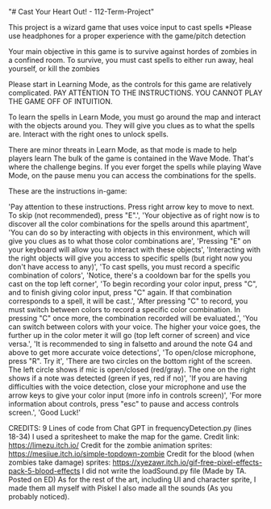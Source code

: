 "# Cast Your Heart Out! - 112-Term-Project" 

This project is a wizard game that uses voice input to cast spells
*Please use headphones for a proper experience with the game/pitch detection

Your main objective in this game is to survive against hordes of zombies in a confined room.
To survive, you must cast spells to either run away, heal yourself, or kill the zombies

Please start in Learning Mode, as the controls for this game are relatively complicated.
PAY ATTENTION TO THE INSTRUCTIONS. YOU CANNOT PLAY THE GAME OFF OF INTUITION.

To learn the spells in Learn Mode, you must go around the map and interact with the objects around you.
They will give you clues as to what the spells are. Interact with the right ones to unlock spells.

There are minor threats in Learn Mode, as that mode is made to help players learn
The bulk of the game is contained in the Wave Mode. That's where the challenge begins.
If you ever forget the spells while playing Wave Mode, on the pause menu you can access the combinations for the spells.

These are the instructions in-game:

'Pay attention to these instructions. Press right arrow key to move to next. To skip (not recommended), press "E".', 
'Your objective as of right now is to discover all the color combinations for the spells around this apartment', 
'You can do so by interacting with objects in this environment, which will give you clues as to what those color combinations are',
'Pressing "E" on your keyboard will allow you to interact with these objects',
'Interacting with the right objects will give you access to specific spells (but right now you don\'t have access to any)',
'To cast spells, you must record a specific combination of colors',
'Notice, there\'s a cooldown bar for the spells you cast on the top left corner',
'To begin recording your color input, press "C", and to finish giving color input, press "C" again. If that combination corresponds to a spell, it will be cast.',
'After pressing "C" to record, you must switch between colors to record a specific color combination. In pressing "C" once more, the combination recorded will be evaluated.',
'You can switch between colors with your voice. The higher your voice goes, the further up in the color meter it will go (top left corner of screen) and vice versa.',
'It is recommended to sing in falsetto and around the note G4 and above to get more accurate voice detections',
'To open/close microphone, press "R". Try it',
'There are two circles on the bottom right of the screen. The left circle shows if mic is open/closed (red/gray). The one on the right shows if a note was detected (green if yes, red if no)', 
'If you are having difficulties with the voice detection, close your microphone and use the arrow keys to give your color input (more info in controls screen)',
'For more information about controls, press "esc" to pause and access controls screen.',
'Good Luck!'

CREDITS:
    9 Lines of code from Chat GPT in frequencyDetection.py (lines 18-34)
    I used a spritesheet to make the map for the game. Credit link: https://limezu.itch.io/
    Credit for the zombie animation sprites: https://mesiiue.itch.io/simple-topdown-zombie
    Credit for the blood (when zombies take damage) sprites: https://xyezawr.itch.io/gif-free-pixel-effects-pack-5-blood-effects
    I did not write the loadSound.py file (Made by TA. Posted on ED)
    As for the rest of the art, including UI and character sprite, I made them all myself with Piskel
    I also made all the sounds (As you probably noticed). 

